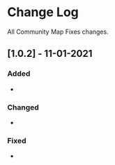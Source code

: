 # Change Log
All Community Map Fixes changes.

## [1.0.2] - 11-01-2021

### Added
-
### Changed
-
### Fixed
-
